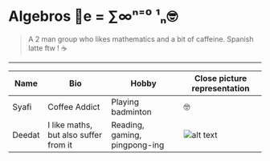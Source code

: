 # Algebros 📐e = ∑∞ⁿ⁼⁰ ¹ₙ🤓

> A 2 man group who likes mathematics and a bit of caffeine. Spanish latte ftw ! ☕

---

| **Name** | **Bio** | **Hobby** | **Close picture representation** |
| --- | --- | --- | --- |
| Syafi | Coffee Addict | Playing badminton | 🤓 |
| Deedat | I like maths, but also suffer from it | Reading, gaming, pingpong-ing | ![alt text](https://th.bing.com/th/id/R.62a58c0e2e21ecaff221cc3bf0585f29?rik=Ch4qN0MY%2b84uwQ&riu=http%3a%2f%2f3.bp.blogspot.com%2f_XWDX-em8-r8%2fSamQYBevUzI%2fAAAAAAAAADo%2fAIe7dc_B_hg%2fs320%2fpythagoras.jpg&ehk=hmzUyyzvG%2fexcL7p53fZ%2fGbgCHIb8sSjHrZVK3s9mCI%3d&risl=&pid=ImgRaw&r=0) |


